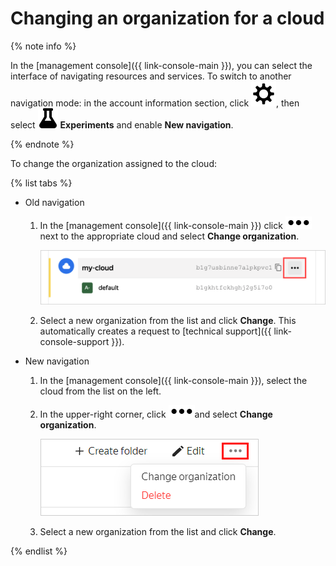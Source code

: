 # Changing an organization for a cloud


{% note info %}

In the [management console]({{ link-console-main }}), you can select the interface of navigating resources and services. To switch to another navigation mode: in the account information section, click ![image](../../../_assets/settings.svg), then select ![image](../../../_assets/experiments.svg) **Experiments** and enable **New navigation**.

{% endnote %}

To change the organization assigned to the cloud:

{% list tabs %}

- Old navigation

   1. In the [management console]({{ link-console-main }}) click ![***](../../../_assets/options.svg) next to the appropriate cloud and select **Change organization**.

      ![image](../../../_assets/iam/cloud-actions.png)

   1. Select a new organization from the list and click **Change**. This automatically creates a request to [technical support]({{ link-console-support }}).

- New navigation

   1. In the [management console]({{ link-console-main }}), select the cloud from the list on the left.
   1. In the upper-right corner, click ![***](../../../_assets/options.svg)and select **Change organization**.

      ![image](../../../_assets/iam/change-organization-n-n.png)

   1. Select a new organization from the list and click **Change**.

{% endlist %}